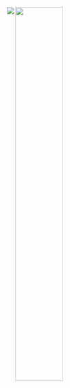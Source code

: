 <img align="left" src="https://github-readme-stats.vercel.app/api?username=emestry&show_icons=true&theme=dark" />

<img align="left" width="47%" src="https://github-readme-stats.vercel.app/api/top-langs/?username=emestry&layout=compact&theme=dark" />
